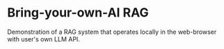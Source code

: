 # Bring-your-own-AI RAG
Demonstration of a RAG system that operates locally in the web-browser with user's own LLM API.
